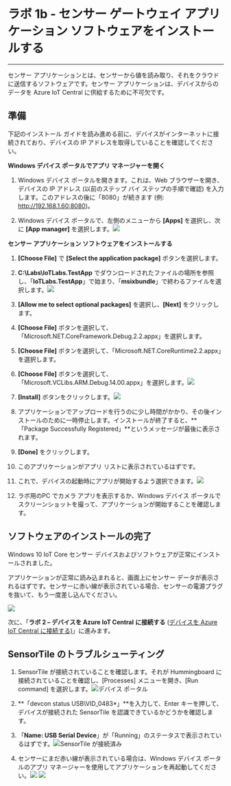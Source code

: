 # ラボ 1b - センサー ゲートウェイ アプリケーション ソフトウェアをインストールする

-------------------------------------------------


センサー アプリケーションとは、センサーから値を読み取り、それをクラウドに送信するソフトウェアです。センサー アプリケーションは、デバイスからのデータを Azure IoT Central に供給するために不可欠です。

## 準備

下記のインストール ガイドを読み進める前に、デバイスがインターネットに接続されており、デバイスの IP アドレスを取得していることを確認してください。

**Windows デバイス ポータルでアプリ マネージャーを開く**

1. Windows デバイス ポータルを開きます。これは、Web ブラウザーを開き、デバイスの IP アドレス (以前のステップ バイ ステップの手順で確認) を入力します。このアドレスの後に「8080」が続きます (例: http://192.168.1.60:8080)。

2. Windows デバイス ポータルで、左側のメニューから **\[Apps]** を選択し、次に **\[App manager]** を選択します。![](media/lab01/1_apps_manager.png)

**センサー アプリケーション ソフトウェアをインストールする**

1. **\[Choose File]** で **\[Select the application package]** ボタンを選択します。

2. **C:\\Labs\\IoTLabs.TestApp** でダウンロードされたファイルの場所を参照し、「**IoTLabs.TestApp**」で始まり、「**msixbundle**」で終わるファイルを選択します。![](media/lab01/1_choose_appxbundle.png)

3. **\[Allow me to select optional packages]** を選択し、**\[Next]** をクリックします。

4. **\[Choose File]** ボタンを選択して、「Microsoft.NET.CoreFramework.Debug.2.2.appx」を選択します。

5. **\[Choose File]** ボタンを選択して、「Microsoft.NET.CoreRuntime2.2.appx」を選択します。

6. **\[Choose File]** ボタンを選択して、「Microsoft.VCLibs.ARM.Debug.14.00.appx」を選択します。![](media/lab01/1_choose_optional_packages.png)

7. **\[Install]** ボタンをクリックします。![](media/lab01/1_install.png)

8. アプリケーションでアップロードを行うのに少し時間がかかり、その後インストールのために一時停止します。インストールが終了すると、**「Package Successfully Registered」**というメッセージが最後に表示されます。

9. ****\[Done]**** をクリックします。

10. このアプリケーションがアプリ リストに表示されているはずです。

11. これで、デバイスの起動時にアプリが開始するよう選択できます。![](media/lab01/1_select_startup.png)

12. ラボ用のPC でカメラ アプリを表示するか、Windows デバイス ポータルでスクリーンショットを撮って、アプリケーションが開始することを確認します。

## ソフトウェアのインストールの完了

Windows 10 IoT Core センサー デバイスおよびソフトウェアが正常にインストールされました。

アプリケーションが正常に読み込まれると、画面上にセンサー データが表示されるはずです。センサーに赤い線が表示されている場合、センサーの電源プラグを抜いて、もう一度差し込んでください。

![](media/lab01/AwareThings.SensorData.jpg)

次に、「**ラボ 2 – デバイスを Azure IoT Central** **に接続する** ([デバイスを Azure IoT Central に接続する)](./Lab02.md)」に進みます。

## SensorTile のトラブルシューティング

1. SensorTile が接続されていることを確認します。それが Hummingboard に接続されていることを確認し、\[Processes] メニューを開き、\[Run command] を選択します。![デバイス ポータル](./media/1_deviceportal1.png)

2. **「devcon status USB\\VID\_0483\*」**を入力して、Enter キーを押して、デバイスが接続された SensorTile を認識できているかどうかを確認します。

3. 「**Name: USB Serial Device**」が「Running」のステータスで表示されているはずです。![SensorTile が接続済み](./media/1_SensorTileConnected.png)

4. センサーにまだ赤い線が表示されている場合は、Windows デバイス ポータルのアプリ マネージャーを使用してアプリケーションを再起動してください。![](media/lab01/1_IoTLabs_App_Sensor_Failed.jpg) ![](media/lab01/WDP.ApplicationRestart.png)